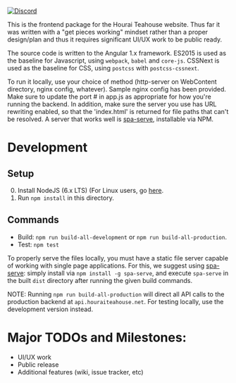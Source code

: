 [![Discord](https://discordapp.com/api/guilds/151219753434742784/widget.png)](https://discord.gg/VuZhs9V)

This is the frontend package for the Hourai Teahouse website.
Thus far it was written with a "get pieces working" mindset rather than a
proper design/plan and thus it requires significant UI/UX work to be public
ready.

The source code is written to the Angular 1.x framework.
ES2015 is used as the baseline for Javascript, using `webpack`, `babel` and `core-js`.
CSSNext is used as the baseline for CSS, using `postcss` with `postcss-cssnext`.

To run it locally, use your choice of method (http-server on WebContent directory, nginx config, whatever).
Sample nginx config has been provided.
Make sure to update the port # in app.js as appropriate for how you're running the backend.
In addition, make sure the server you use has URL rewriting enabled, so that the 'index.html' is returned
for file paths that can't be resolved. A server that works well is [spa-serve](https://github.com/adamshiervani/spa-serve), installable
via NPM.

Development
===

Setup
---

0. Install NodeJS (6.x LTS) (For Linux users, go [here](https://nodejs.org/en/download/package-manager/).
0. Run `npm install` in this directory.

Commands
---

* Build: `npm run build-all-development` or `npm run build-all-production`.
* Test: `npm test`

To properly serve the files locally, you must have a static file server capable
of working with single page applications. For this, we suggest using
[spa-serve](https://www.npmjs.com/package/spa-serve): simply install via `npm
install -g spa-serve`, and execute `spa-serve` in the built `dist` directory
after running the given build commands.

NOTE: Running `npm run build-all-production` will direct all API calls to the
production backend at `api.houraiteahouse.net`. For testing locally, use the
development version instead.

Major TODOs and Milestones:
===
- UI/UX work
- Public release
- Additional features (wiki, issue tracker, etc)
